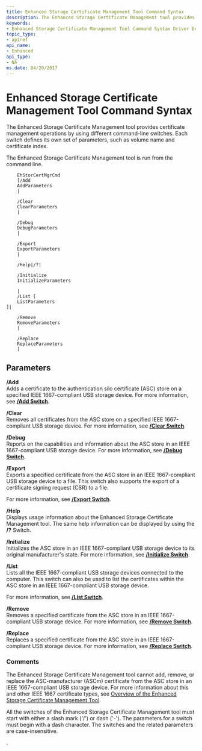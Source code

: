 ```yaml
---
title: Enhanced Storage Certificate Management Tool Command Syntax
description: The Enhanced Storage Certificate Management tool provides certificate management operations by using different command-line switches.
keywords:
- Enhanced Storage Certificate Management Tool Command Syntax Driver Development Tools
topic_type:
- apiref
api_name:
- Enhanced
api_type:
- NA
ms.date: 04/20/2017
---
```


# Enhanced Storage Certificate Management Tool Command Syntax


The Enhanced Storage Certificate Management tool provides certificate management operations by using different command-line switches. Each switch defines its own set of parameters, such as volume name and certificate index.

The Enhanced Storage Certificate Management tool is run from the command line.

```
    EhStorCertMgrCmd 
    [/Add 
    AddParameters 
    |  

    /Clear 
    ClearParameters
    |

    /Debug 
    DebugParameters
    |

    /Export 
    ExportParameters
    |

    /Help|/?|

    /Initialize 
    InitializeParameters

    |
    /List [
    ListParameters
]| 

    /Remove 
    RemoveParameters
    |

    /Replace 
    ReplaceParameters
    ]
```

## <span id="Parameters"></span><span id="parameters"></span><span id="PARAMETERS"></span>Parameters


<span id="________Add______"></span><span id="________add______"></span><span id="________ADD______"></span> **/Add**   
Adds a certificate to the authentication silo certificate (ASC) store on a specified IEEE 1667-compliant USB storage device. For more information, see [**/Add Switch**](enhstor-add-switch.md).

<span id="________Clear______"></span><span id="________clear______"></span><span id="________CLEAR______"></span> **/Clear**   
Removes all certificates from the ASC store on a specified IEEE 1667-compliant USB storage device. For more information, see [**/Clear Switch**](-clear-switch.md).

<span id="________Debug______"></span><span id="________debug______"></span><span id="________DEBUG______"></span> **/Debug**   
Reports on the capabilities and information about the ASC store in an IEEE 1667-compliant USB storage device. For more information, see [**/Debug Switch**](-debug-switch.md).

<span id="________Export______"></span><span id="________export______"></span><span id="________EXPORT______"></span> **/Export**   
Exports a specified certificate from the ASC store in an IEEE 1667-compliant USB storage device to a file. This switch also supports the export of a certificate signing request (CSR) to a file.

For more information, see [**/Export Switch**](-export-switch.md).

<span id="________Help______"></span><span id="________help______"></span><span id="________HELP______"></span> **/Help**   
Displays usage information about the Enhanced Storage Certificate Management tool. The same help information can be displayed by using the **/?** Switch.

<span id="________Initialize______"></span><span id="________initialize______"></span><span id="________INITIALIZE______"></span> **/Initialize**   
Initializes the ASC store in an IEEE 1667-compliant USB storage device to its original manufacturer's state. For more information, see [**/Initialize Switch**](-initialize-switch.md).

<span id="________List______"></span><span id="________list______"></span><span id="________LIST______"></span> **/List**   
Lists all the IEEE 1667-compliant USB storage devices connected to the computer. This switch can also be used to list the certificates within the ASC store in an IEEE 1667-compliant USB storage device.

For more information, see [**/List Switch**](-list-switch.md).

<span id="________Remove______"></span><span id="________remove______"></span><span id="________REMOVE______"></span> **/Remove**   
Removes a specified certificate from the ASC store in an IEEE 1667-compliant USB storage device. For more information, see [**/Remove Switch**](-remove-switch.md).

<span id="________Replace______"></span><span id="________replace______"></span><span id="________REPLACE______"></span> **/Replace**   
Replaces a specified certificate from the ASC store in an IEEE 1667-compliant USB storage device. For more information, see [**/Replace Switch**](-replace-switch.md).

### <span id="comments"></span><span id="COMMENTS"></span>Comments

The Enhanced Storage Certificate Management tool cannot add, remove, or replace the ASC-manufacturer (ASCm) certificate from the ASC store in an IEEE 1667-compliant USB storage device. For more information about this and other IEEE 1667 certificate types, see [Overview of the Enhanced Storage Certificate Management Tool](overview-of-the-enhanced-storage-certificate-management-tool.md).

All the switches of the Enhanced Storage Certificate Management tool must start with either a slash mark ('/') or dash ('-'). The parameters for a switch must begin with a dash character. The switches and the related parameters are case-insensitive.

.









